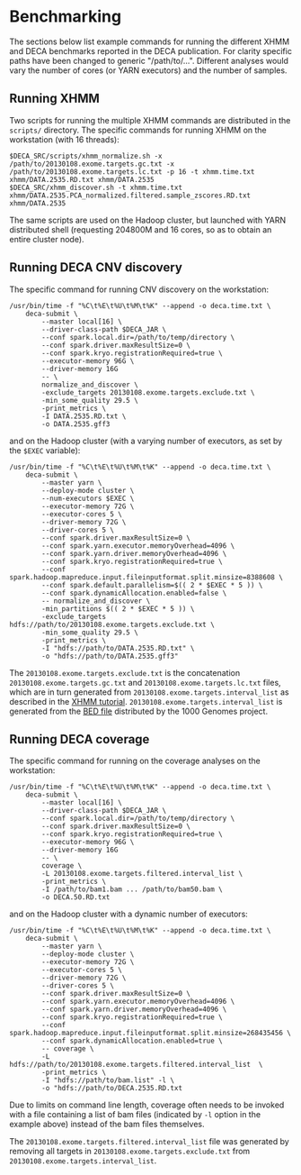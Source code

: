 # Benchmarking

The sections below list example commands for running the different XHMM and
DECA benchmarks reported in the DECA publication. For clarity specific paths
have been changed to generic "/path/to/...". Different analyses would vary the
number of cores (or YARN executors) and the number of samples.

## Running XHMM

Two scripts for running the multiple XHMM commands are distributed in the
`scripts/` directory. The specific commands for running XHMM on the workstation (with 16 threads):

```
$DECA_SRC/scripts/xhmm_normalize.sh -x /path/to/20130108.exome.targets.gc.txt -x /path/to/20130108.exome.targets.lc.txt -p 16 -t xhmm.time.txt xhmm/DATA.2535.RD.txt xhmm/DATA.2535
$DECA_SRC/xhmm_discover.sh -t xhmm.time.txt xhmm/DATA.2535.PCA_normalized.filtered.sample_zscores.RD.txt xhmm/DATA.2535
```

The same scripts are used on the Hadoop cluster, but launched with YARN
distributed shell (requesting 204800M and 16 cores, so as to obtain an entire
cluster node).

## Running DECA CNV discovery

The specific command for running CNV discovery on the workstation:

```
/usr/bin/time -f "%C\t%E\t%U\t%M\t%K" --append -o deca.time.txt \
    deca-submit \
        --master local[16] \
        --driver-class-path $DECA_JAR \
        --conf spark.local.dir=/path/to/temp/directory \
        --conf spark.driver.maxResultSize=0 \
        --conf spark.kryo.registrationRequired=true \
        --executor-memory 96G \
        --driver-memory 16G 
        -- \
        normalize_and_discover \
        -exclude_targets 20130108.exome.targets.exclude.txt \
        -min_some_quality 29.5 \
        -print_metrics \
        -I DATA.2535.RD.txt \
        -o DATA.2535.gff3
```

and on the Hadoop cluster (with a varying number of executors, as set by the `$EXEC` variable):

```
/usr/bin/time -f "%C\t%E\t%U\t%M\t%K" --append -o deca.time.txt \
    deca-submit \
        --master yarn \
        --deploy-mode cluster \
        --num-executors $EXEC \
        --executor-memory 72G \
        --executor-cores 5 \
        --driver-memory 72G \
        --driver-cores 5 \
        --conf spark.driver.maxResultSize=0 \
        --conf spark.yarn.executor.memoryOverhead=4096 \
        --conf spark.yarn.driver.memoryOverhead=4096 \
        --conf spark.kryo.registrationRequired=true \
        --conf spark.hadoop.mapreduce.input.fileinputformat.split.minsize=8388608 \
        --conf spark.default.parallelism=$(( 2 * $EXEC * 5 )) \
        --conf spark.dynamicAllocation.enabled=false \
        -- normalize_and_discover \
        -min_partitions $(( 2 * $EXEC * 5 )) \
        -exclude_targets hdfs://path/to/20130108.exome.targets.exclude.txt \
        -min_some_quality 29.5 \
        -print_metrics \
        -I "hdfs://path/to/DATA.2535.RD.txt" \
        -o "hdfs://path/to/DATA.2535.gff3"
```

The `20130108.exome.targets.exclude.txt` is the concatenation
`20130108.exome.targets.gc.txt` and `20130108.exome.targets.lc.txt` files,
which are in turn generated from `20130108.exome.targets.interval_list` as
described in the [XHMM
tutorial](http://atgu.mgh.harvard.edu/xhmm/tutorial.shtml).
`20130108.exome.targets.interval_list` is generated from the [BED
file](ftp://ftp.1000genomes.ebi.ac.uk/vol1/ftp/technical/reference/exome_pull_down_targets//20130108.exome.targets.bed)
distributed by the 1000 Genomes project.

## Running DECA coverage

The specific command for running on the coverage analyses on the workstation:

```
/usr/bin/time -f "%C\t%E\t%U\t%M\t%K" --append -o deca.time.txt \
    deca-submit \
        --master local[16] \
        --driver-class-path $DECA_JAR \
        --conf spark.local.dir=/path/to/temp/directory \
        --conf spark.driver.maxResultSize=0 \
        --conf spark.kryo.registrationRequired=true \
        --executor-memory 96G \
        --driver-memory 16G 
        -- \
        coverage \
        -L 20130108.exome.targets.filtered.interval_list \
        -print_metrics \
        -I /path/to/bam1.bam ... /path/to/bam50.bam \
        -o DECA.50.RD.txt
```

and on the Hadoop cluster with a dynamic number of executors:

```
/usr/bin/time -f "%C\t%E\t%U\t%M\t%K" --append -o deca.time.txt \
    deca-submit \
        --master yarn \
        --deploy-mode cluster \
        --executor-memory 72G \
        --executor-cores 5 \
        --driver-memory 72G \
        --driver-cores 5 \
        --conf spark.driver.maxResultSize=0 \
        --conf spark.yarn.executor.memoryOverhead=4096 \
        --conf spark.yarn.driver.memoryOverhead=4096 \
        --conf spark.kryo.registrationRequired=true \
        --conf spark.hadoop.mapreduce.input.fileinputformat.split.minsize=268435456 \
        --conf spark.dynamicAllocation.enabled=true \
        -- coverage \
        -L hdfs://path/to/20130108.exome.targets.filtered.interval_list  \
        -print_metrics \
        -I "hdfs://path/to/bam.list" -l \
        -o "hdfs://path/to/DECA.2535.RD.txt
```

Due to limits on command line length, coverage often needs to be invoked with a
file containing a list of bam files (indicated by `-l` option in the example
above) instead of the bam files themselves.

The `20130108.exome.targets.filtered.interval_list` file was generated by
removing all targets in `20130108.exome.targets.exclude.txt` from
`20130108.exome.targets.interval_list`.
